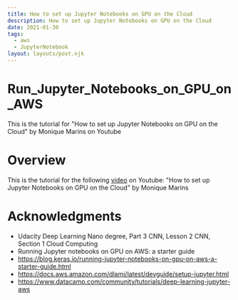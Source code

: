 ```yaml
---
title: How to set up Jupyter Notebooks on GPU on the Cloud
description: How to set up Jupyter Notebooks on GPU on the Cloud
date: 2021-01-30
tags:
  - aws
  - JupyterNotebook
layout: layouts/post.njk
---
```

# Run_Jupyter_Notebooks_on_GPU_on_AWS
This is the tutorial for "How to set up Jupyter Notebooks on GPU on the Cloud" by Monique Marins on Youtube

# Overview

This is the tutorial for the following [video](https://www.youtube.com/watch?v=ccgOWSMeOw0) on Youtube: "How to set up Jupyter Notebooks on GPU on the Cloud" by Monique Marins

# Acknowledgments

- Udacity Deep Learning Nano degree, Part 3 CNN, Lesson 2 CNN, Section 1 Cloud Computing
- Running Jupyter notebooks on GPU on AWS: a starter guide
- https://blog.keras.io/running-jupyter-notebooks-on-gpu-on-aws-a-starter-guide.html
- https://docs.aws.amazon.com/dlami/latest/devguide/setup-jupyter.html
- https://www.datacamp.com/community/tutorials/deep-learning-jupyter-aws
